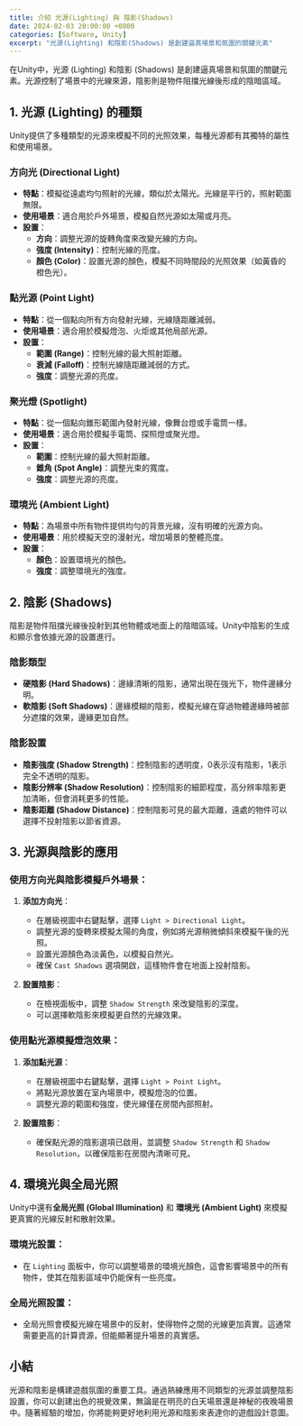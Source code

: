 ```yaml
---
title: 介紹 光源(Lighting) 與 陰影(Shadows)
date: 2024-02-03 20:00:00 +0800
categories: [Software, Unity]
excerpt: "光源(Lighting) 和陰影(Shadows) 是創建逼真場景和氛圍的關鍵元素"
---
```


在Unity中，光源 (Lighting) 和陰影 (Shadows) 是創建逼真場景和氛圍的關鍵元素。光源控制了場景中的光線來源，陰影則是物件阻擋光線後形成的陰暗區域。

## 1. **光源 (Lighting) 的種類**

Unity提供了多種類型的光源來模擬不同的光照效果，每種光源都有其獨特的屬性和使用場景。

### **方向光 (Directional Light)**
- **特點**：模擬從遠處均勻照射的光線，類似於太陽光。光線是平行的，照射範圍無限。
- **使用場景**：適合用於戶外場景，模擬自然光源如太陽或月亮。
- **設置**：
  - **方向**：調整光源的旋轉角度來改變光線的方向。
  - **強度 (Intensity)**：控制光線的亮度。
  - **顏色 (Color)**：設置光源的顏色，模擬不同時間段的光照效果（如黃昏的橙色光）。

### **點光源 (Point Light)**
- **特點**：從一個點向所有方向發射光線，光線隨距離減弱。
- **使用場景**：適合用於模擬燈泡、火炬或其他局部光源。
- **設置**：
  - **範圍 (Range)**：控制光線的最大照射距離。
  - **衰減 (Falloff)**：控制光線隨距離減弱的方式。
  - **強度**：調整光源的亮度。

### **聚光燈 (Spotlight)**
- **特點**：從一個點向錐形範圍內發射光線，像舞台燈或手電筒一樣。
- **使用場景**：適合用於模擬手電筒、探照燈或聚光燈。
- **設置**：
  - **範圍**：控制光線的最大照射距離。
  - **錐角 (Spot Angle)**：調整光束的寬度。
  - **強度**：調整光源的亮度。

### **環境光 (Ambient Light)**
- **特點**：為場景中所有物件提供均勻的背景光線，沒有明確的光源方向。
- **使用場景**：用於模擬天空的漫射光，增加場景的整體亮度。
- **設置**：
  - **顏色**：設置環境光的顏色。
  - **強度**：調整環境光的強度。

## 2. **陰影 (Shadows)**

陰影是物件阻擋光線後投射到其他物體或地面上的陰暗區域。Unity中陰影的生成和顯示會依據光源的設置進行。

### **陰影類型**
- **硬陰影 (Hard Shadows)**：邊緣清晰的陰影，通常出現在強光下，物件邊緣分明。
- **軟陰影 (Soft Shadows)**：邊緣模糊的陰影，模擬光線在穿過物體邊緣時被部分遮擋的效果，邊緣更加自然。

### **陰影設置**
- **陰影強度 (Shadow Strength)**：控制陰影的透明度，0表示沒有陰影，1表示完全不透明的陰影。
- **陰影分辨率 (Shadow Resolution)**：控制陰影的細節程度，高分辨率陰影更加清晰，但會消耗更多的性能。
- **陰影距離 (Shadow Distance)**：控制陰影可見的最大距離，遠處的物件可以選擇不投射陰影以節省資源。

## 3. **光源與陰影的應用**

### **使用方向光與陰影模擬戶外場景**：
1. **添加方向光**：
   - 在層級視圖中右鍵點擊，選擇 `Light > Directional Light`。
   - 調整光源的旋轉來模擬太陽的角度，例如將光源稍微傾斜來模擬午後的光照。
   - 設置光源顏色為淡黃色，以模擬自然光。
   - 確保 `Cast Shadows` 選項開啟，這樣物件會在地面上投射陰影。

2. **設置陰影**：
   - 在檢視面板中，調整 `Shadow Strength` 來改變陰影的深度。
   - 可以選擇軟陰影來模擬更自然的光線效果。

### **使用點光源模擬燈泡效果**：
1. **添加點光源**：
   - 在層級視圖中右鍵點擊，選擇 `Light > Point Light`。
   - 將點光源放置在室內場景中，模擬燈泡的位置。
   - 調整光源的範圍和強度，使光線僅在房間內部照射。

2. **設置陰影**：
   - 確保點光源的陰影選項已啟用，並調整 `Shadow Strength` 和 `Shadow Resolution`，以確保陰影在房間內清晰可見。

## 4. **環境光與全局光照**

Unity中還有**全局光照 (Global Illumination)** 和 **環境光 (Ambient Light)** 來模擬更真實的光線反射和散射效果。

### **環境光設置**：
- 在 `Lighting` 面板中，你可以調整場景的環境光顏色，這會影響場景中的所有物件，使其在陰影區域中仍能保有一些亮度。

### **全局光照設置**：
- 全局光照會模擬光線在場景中的反射，使得物件之間的光線更加真實。這通常需要更高的計算資源，但能顯著提升場景的真實感。

## 小結

光源和陰影是構建遊戲氛圍的重要工具。通過熟練應用不同類型的光源並調整陰影設置，你可以創建出色的視覺效果，無論是在明亮的白天場景還是神秘的夜晚場景中。隨著經驗的增加，你將能夠更好地利用光源和陰影來表達你的遊戲設計意圖。
